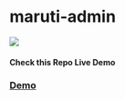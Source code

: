 # maruti-admin
<a href="https://wrappixel.com/templates/maruti-admin/"><img src="https://wrappixel.com/wp-content/uploads/edd/2017/10/maruti-admin-ws.jpg"/></a>
<h4>Check this Repo Live Demo</h4>
<h3><a href="http://wrappixel.com/demos/free-admin-templates/maruti-admin/index.html">Demo</a></h3>
